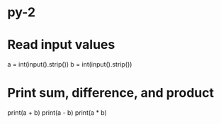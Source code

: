 # py-2
# Read input values
a = int(input().strip())
b = int(input().strip())

# Print sum, difference, and product
print(a + b)
print(a - b)
print(a * b)
